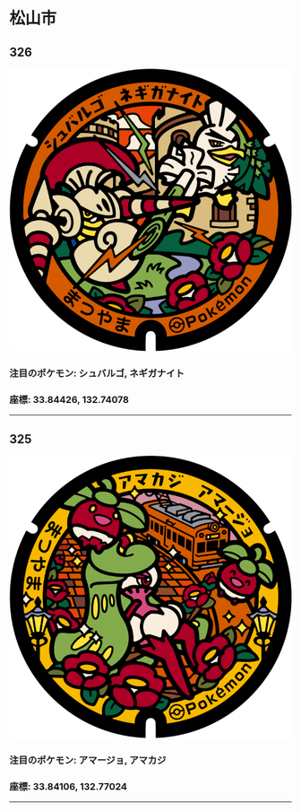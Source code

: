 # 松山市
## 326
![326](../../Images/326.png "326")
### 注目のポケモン: シュバルゴ, ネギガナイト
### 座標: 33.84426, 132.74078
---
## 325
![325](../../Images/325.png "325")
### 注目のポケモン: アマージョ, アマカジ
### 座標: 33.84106, 132.77024
---